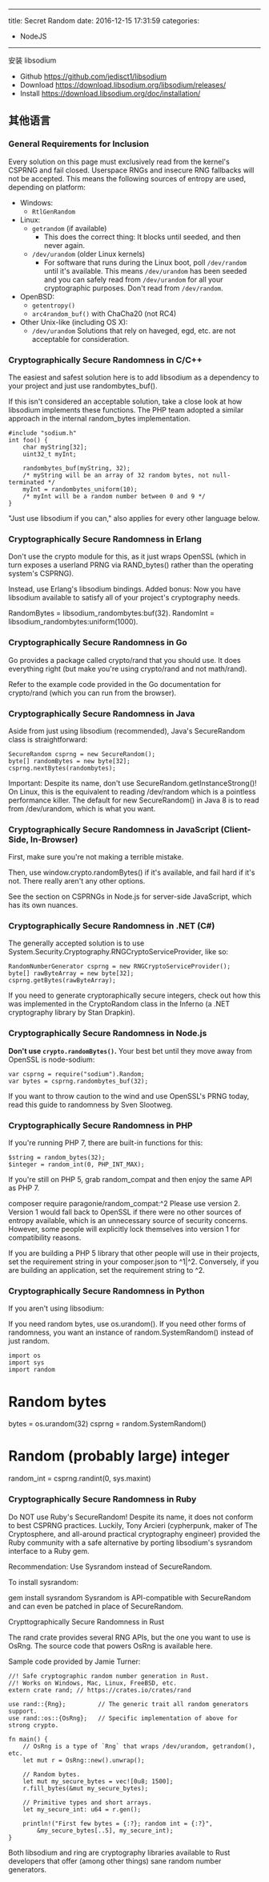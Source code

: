----
title: Secret Random
date: 2016-12-15 17:31:59
categories:
- NodeJS
----
安装 libsodium
- Github
https://github.com/jedisct1/libsodium
- Download
https://download.libsodium.org/libsodium/releases/
- Install
https://download.libsodium.org/doc/installation/
## 其他语言
### General Requirements for Inclusion
Every solution on this page must exclusively read from the kernel's CSPRNG and fail closed. Userspace RNGs and insecure RNG fallbacks will not be accepted. This means the following sources of entropy are used, depending on platform:

* Windows:
  * `RtlGenRandom`
* Linux:
  * `getrandom` (if available)
    * This does the correct thing: It blocks until seeded, and then never again.
  * `/dev/urandom` (older Linux kernels)
    * For software that runs during the Linux boot, poll `/dev/random` until it's available. This means `/dev/urandom` has been seeded and you can safely read from `/dev/urandom` for all your cryptographic purposes. Don't read from `/dev/random`.
* OpenBSD:
  * `getentropy()`
  * `arc4random_buf()` with ChaCha20 (not RC4)
* Other Unix-like (including OS X):
  * `/dev/urandom`
Solutions that rely on haveged, egd, etc. are not acceptable for consideration.

### Cryptographically Secure Randomness in C/C++

The easiest and safest solution here is to add libsodium as a dependency to your project and just use randombytes_buf().

If this isn't considered an acceptable solution, take a close look at how libsodium implements these functions. The PHP team adopted a similar approach in the internal random_bytes implementation.

```
#include "sodium.h"
int foo() {
    char myString[32];
    uint32_t myInt;
    
    randombytes_buf(myString, 32);
    /* myString will be an array of 32 random bytes, not null-terminated */
    myInt = randombytes_uniform(10);
    /* myInt will be a random number between 0 and 9 */
}
```
"Just use libsodium if you can," also applies for every other language below.

### Cryptographically Secure Randomness in Erlang

Don't use the crypto module for this, as it just wraps OpenSSL (which in turn exposes a userland PRNG via RAND_bytes() rather than the operating system's CSPRNG).

Instead, use Erlang's libsodium bindings. Added bonus: Now you have libsodium available to satisfy all of your project's cryptography needs.

RandomBytes = libsodium_randombytes:buf(32).
RandomInt = libsodium_randombytes:uniform(1000).

### Cryptographically Secure Randomness in Go

Go provides a package called crypto/rand that you should use. It does everything right (but make you're using crypto/rand and not math/rand).

Refer to the example code provided in the Go documentation for crypto/rand (which you can run from the browser).

### Cryptographically Secure Randomness in Java

Aside from just using libsodium (recommended), Java's SecureRandom class is straightforward:

```
SecureRandom csprng = new SecureRandom();
byte[] randomBytes = new byte[32];
csprng.nextBytes(randombytes);
```
Important: Despite its name, don't use SecureRandom.getInstanceStrong()! On Linux, this is the equivalent to reading /dev/random which is a pointless performance killer. The default for new SecureRandom() in Java 8 is to read from /dev/urandom, which is what you want.

### Cryptographically Secure Randomness in JavaScript (Client-Side, In-Browser)

First, make sure you're not making a terrible mistake.

Then, use window.crypto.randomBytes() if it's available, and fail hard if it's not. There really aren't any other options.

See the section on CSPRNGs in Node.js for server-side JavaScript, which has its own nuances.

### Cryptographically Secure Randomness in .NET (C#)

The generally accepted solution is to use System.Security.Cryptography.RNGCryptoServiceProvider, like so:

```
RandomNumberGenerator csprng = new RNGCryptoServiceProvider();
byte[] rawByteArray = new byte[32];
csprng.getBytes(rawByteArray);
```
If you need to generate cryptoraphically secure integers, check out how this was implemented in the CryptoRandom class in the Inferno (a .NET cryptography library by Stan Drapkin).

### Cryptographically Secure Randomness in Node.js

**Don't use `crypto.randomBytes()`.**
Your best bet until they move away from OpenSSL is node-sodium:

```
var csprng = require("sodium").Random;
var bytes = csprng.randombytes_buf(32);
```
If you want to throw caution to the wind and use OpenSSL's PRNG today, read this guide to randomness by Sven Slootweg.

### Cryptographically Secure Randomness in PHP

If you're running PHP 7, there are built-in functions for this:

```
$string = random_bytes(32);
$integer = random_int(0, PHP_INT_MAX);
```
If you're still on PHP 5, grab random_compat and then enjoy the same API as PHP 7.

composer require paragonie/random_compat:^2
Please use version 2. Version 1 would fall back to OpenSSL if there were no other sources of entropy available, which is an unnecessary source of security concerns. However, some people will explicitly lock themselves into version 1 for compatibility reasons.

If you are building a PHP 5 library that other people will use in their projects, set the requirement string in your composer.json to ^1|^2. Conversely, if you are building an application, set the requirement string to ^2.

### Cryptographically Secure Randomness in Python

If you aren't using libsodium:

If you need random bytes, use os.urandom().
If you need other forms of randomness, you want an instance of random.SystemRandom() instead of just random.
```
import os
import sys
import random
```

# Random bytes
bytes = os.urandom(32)
csprng = random.SystemRandom()

# Random (probably large) integer
random_int = csprng.randint(0, sys.maxint)

### Cryptographically Secure Randomness in Ruby

Do NOT use Ruby's SecureRandom!
Despite its name, it does not conform to best CSPRNG practices. Luckily, Tony Arcieri (cypherpunk, maker of The Cryptosphere, and all-around practical cryptography engineer) provided the Ruby community with a safe alternative by porting libsodium's sysrandom interface to a Ruby gem.

Recommendation: Use Sysrandom instead of SecureRandom.

To install sysrandom:

gem install sysrandom
Sysrandom is API-compatible with SecureRandom and can even be patched in place of SecureRandom.

Crypttographically Secure Randomness in Rust

The rand crate provides several RNG APIs, but the one you want to use is OsRng. The source code that powers OsRng is available here.

Sample code provided by Jamie Turner:

```
//! Safe cryptographic random number generation in Rust.
//! Works on Windows, Mac, Linux, FreeBSD, etc.
extern crate rand; // https://crates.io/crates/rand

use rand::{Rng};         // The generic trait all random generators support.
use rand::os::{OsRng};   // Specific implementation of above for strong crypto.

fn main() {
    // OsRng is a type of `Rng` that wraps /dev/urandom, getrandom(), etc.
    let mut r = OsRng::new().unwrap();

    // Random bytes.
    let mut my_secure_bytes = vec![0u8; 1500];
    r.fill_bytes(&mut my_secure_bytes);

    // Primitive types and short arrays.
    let my_secure_int: u64 = r.gen();
    
    println!("First few bytes = {:?}; random int = {:?}",
        &my_secure_bytes[..5], my_secure_int);
}
```
Both libsodium and ring are cryptography libraries available to Rust developers that offer (among other things) sane random number generators.
